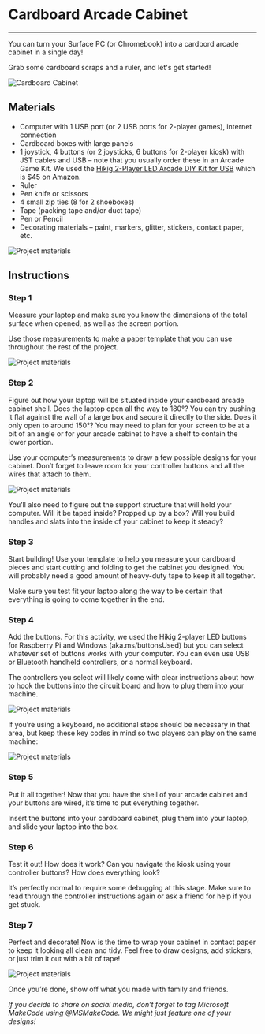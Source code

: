 # Cardboard Arcade Cabinet

---

You can turn your Surface PC (or Chromebook) into a cardbord arcade cabinet in a single day! 

Grab some cardboard scraps and a ruler, and let's get started!

![Cardboard Cabinet](/static/hardware/arcade-kiosks/cardboard-kiosk.png)

## Materials

* Computer with 1 USB port (or 2 USB ports for 2-player games), internet connection
* Cardboard boxes with large panels 
* 1 joystick, 4 buttons (or 2 joysticks, 6 buttons for 2-player kiosk) with JST cables and USB – note that you usually order these in an Arcade Game Kit. We used the [Hikig 2-Player LED Arcade DIY Kit for USB](https://www.amazon.com/dp/B07JFXQSM5) which is $45 on Amazon.
* Ruler
* Pen knife or scissors
* 4 small zip ties (8 for 2 shoeboxes)
* Tape (packing tape and/or duct tape)
* Pen or Pencil
* Decorating materials – paint, markers, glitter, stickers, contact paper, etc.

![Project materials](/static/hardware/arcade-kiosks/materials.png)

## Instructions

### Step 1

Measure your laptop and make sure you know the dimensions of the total surface when opened, as well as the screen portion. 

Use those measurements to make a paper template that you can use throughout the rest of the project.  

  ![Project materials](/static/hardware/arcade-kiosks/template.jpg)

### Step 2

Figure out how your laptop will be situated inside your cardboard arcade cabinet shell.  Does the laptop open all the way to 180°? You can try pushing it flat against the wall of a large box and secure it directly to the side. Does it only open to around 150°? You may need to plan for your screen to be at a bit of an angle or for your arcade cabinet to have a shelf to contain the lower portion.  

Use your computer’s measurements to draw a few possible designs for your cabinet.  Don’t forget to leave room for your controller buttons and all the wires that attach to them. 

 ![Project materials](/static/hardware/arcade-kiosks/example.jpg)

You’ll also need to figure out the support structure that will hold your computer.  Will it be taped inside? Propped up by a box? Will you build handles and slats into the inside of your cabinet to keep it steady? 

### Step 3

Start building!  Use your template to help you measure your cardboard pieces and start cutting and folding to get the cabinet you designed.  You will probably need a good amount of heavy-duty tape to keep it all together.  

Make sure you test fit your laptop along the way to be certain that everything is going to come together in the end.  

### Step 4

Add the buttons.  For this activity, we used the Hikig 2-player LED buttons for Raspberry Pi and Windows (aka.ms/buttonsUsed) but you can select whatever set of buttons works with your computer. You can even use USB or Bluetooth handheld controllers, or a normal keyboard. 

The controllers you select will likely come with clear instructions about how to hook the buttons into the circuit board and how to plug them into your machine.   
 
  ![Project materials](/static/hardware/arcade-kiosks/testing.jpg)

If you’re using a keyboard, no additional steps should be necessary in that area, but keep these key codes in mind so two players can play on the same machine: 

 ![Project materials](/static/hardware/arcade-kiosks/key.jpg)
 
### Step 5

Put it all together!  Now that you have the shell of your arcade cabinet and your buttons are wired, it’s time to put everything together.   

Insert the buttons into your cardboard cabinet, plug them into your laptop, and slide your laptop into the box.  

### Step 6

Test it out!  How does it work? Can you navigate the kiosk using your controller buttons? How does everything look? 

It’s perfectly normal to require some debugging at this stage. Make sure to read through the controller instructions again or ask a friend for help if you get stuck.   

### Step 7

Perfect and decorate!  Now is the time to wrap your cabinet in contact paper to keep it looking all clean and tidy.  Feel free to draw designs, add stickers, or just trim it out with a bit of tape! 

 ![Project materials](/static/hardware/arcade-kiosks/kids-kiosk.jpg)

Once you’re done, show off what you made with family and friends.  

_If you decide to share on social media, don’t forget to tag Microsoft MakeCode using @MSMakeCode. We might just feature one of your designs!_